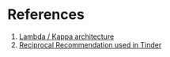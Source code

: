 # References

1. [Lambda / Kappa architecture](https://www.oreilly.com/radar/questioning-the-lambda-architecture/?uclick_id=86344cc0-f552-49c3-8ef7-af5ad41399b2)
2. [Reciprocal Recommendation used in Tinder](https://slideslive.com/38934791/building-a-reciprocal-recommendation-system-at-scale-from-scratch-learnings-from-one-of-japans-prominent-dating-applications?ref=recommended)

